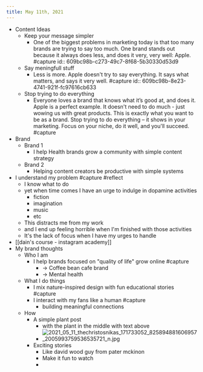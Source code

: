 ```yaml
---
title: May 11th, 2021
---
```


- Content Ideas
	- Keep your message simpler
		- One of the biggest problems in marketing today is that too many brands are trying to say too much. One brand stands out because it always does less, and does it very, very well: Apple. #capture
		  id:: 609bc98b-c273-49c7-8f68-5b30330d53d9
	- Say meningfull stuff
		- Less is more. Apple doesn't try to say everything. It says what matters, and says it very well. #capture
		  id:: 609bc98b-8e23-4741-921f-fc97616cb633
	- Stop trying to do everything
		- Everyone loves a brand that knows what it’s good at, and does it. Apple is a perfect example. It doesn't need to do much - just wowing us with great products. This is exactly what you want to be as a brand. Stop trying to do everything – it shows in your marketing. Focus on your niche, do it well, and you'll succeed. #capture
- Brand
	- Brand 1
		- I help Health brands grow a community with simple content strategy
	- Brand 2
		- Helping content creators be productive with simple systems
- I understand my problem #capture #reflect
	- I know what to do
	- yet when time comes I have an urge to indulge in dopamine activities
		- fiction
		- imagination
		- music
		- etc
	- This distracts me from my work
	- and I end up feeling horrible when I'm finished with those activities
	- It's the lack of focus when I have my urges to handle
- [[dain's course - instagram academy]]
- My brand thoughts
	- Who I am
		- I help brands focused on "quality of life" grow online #capture
			- -> Coffee bean cafe brand
			- -> Mental health
	- What I do things
		- I mix nature-inspired design with fun educational stories #capture
		- I interact with my fans like a human #capture
			- building meaningful connections
	- How
		- A simple plant post
			- with the plant in the middle with text above
			- ![2021_05_11_thechristosnikas_171733052_825894881606957_2005993759536535721_n.jpg](https://cdn.logseq.com/%2Fcee4eb30-69f5-47b6-8491-6aaad1269b57a6ac9f92-d430-4777-84ca-61800a080d352021_05_11_thechristosnikas_171733052_825894881606957_2005993759536535721_n.jpg?Expires=4774346408&Signature=Ow890zCdOJLputgtyhr2tG1RXo3YLT4qfN0uNleNbZ~2z4e8c3D1VJcKm~6xiDnRohTbEaiy0Ud6AIQc0cdvZcXYGXBPNBjI7GB3HjnlzenHLyU42hSfUjmJAbf729f2~V3fGrYb2BnTC9xIQyPGdt7YmJ9e6SVBAGdGgikFJtYJ8g9puedrEkuHjCg37WoC7ae8x~RC-ZciAWTvYZpF7dnWIpB4IgmrBnuG45SLT5fAwM3prErV9JJIruFMVs7bEdogWAB2fwHXCzYoYORCw~utEk3q1LgTMUzfKwO6YB5AyOxd1Lo-gYI6A1AAUvWCW79ElTCpqTLSeiBcYy8DCw__&Key-Pair-Id=APKAJE5CCD6X7MP6PTEA)
		- Exciting stories
			- Like david wood guy from pater mckinon
			- Make it fun to watch
			-